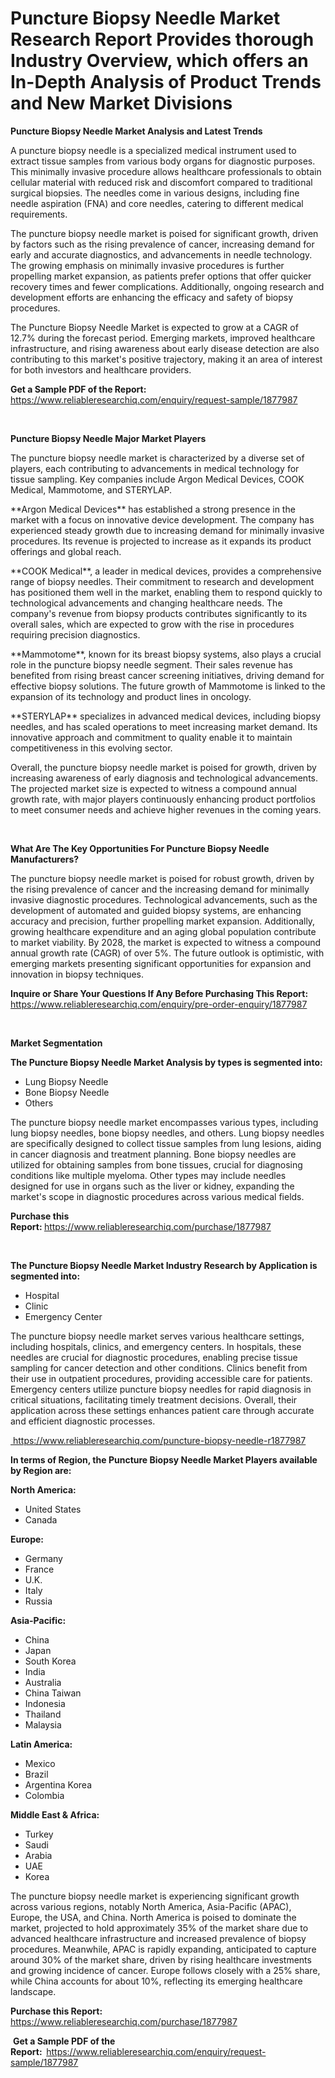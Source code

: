 <p><h1>Puncture Biopsy Needle Market Research Report Provides thorough Industry Overview, which offers an In-Depth Analysis of Product Trends and New Market Divisions</h1></p><p><strong>Puncture Biopsy Needle Market Analysis and Latest Trends</strong></p>
<p><p>A puncture biopsy needle is a specialized medical instrument used to extract tissue samples from various body organs for diagnostic purposes. This minimally invasive procedure allows healthcare professionals to obtain cellular material with reduced risk and discomfort compared to traditional surgical biopsies. The needles come in various designs, including fine needle aspiration (FNA) and core needles, catering to different medical requirements.</p><p>The puncture biopsy needle market is poised for significant growth, driven by factors such as the rising prevalence of cancer, increasing demand for early and accurate diagnostics, and advancements in needle technology. The growing emphasis on minimally invasive procedures is further propelling market expansion, as patients prefer options that offer quicker recovery times and fewer complications. Additionally, ongoing research and development efforts are enhancing the efficacy and safety of biopsy procedures.</p><p>The Puncture Biopsy Needle Market is expected to grow at a CAGR of 12.7% during the forecast period. Emerging markets, improved healthcare infrastructure, and rising awareness about early disease detection are also contributing to this market's positive trajectory, making it an area of interest for both investors and healthcare providers.</p></p>
<p><strong>Get a Sample PDF of the Report:&nbsp;</strong> <a href="https://www.reliableresearchiq.com/enquiry/request-sample/1877987?utm_campaign=3367&utm_medium=2&utm_source=Github&utm_content=ia&utm_term=14042025&utm_id=puncture-biopsy-needle">https://www.reliableresearchiq.com/enquiry/request-sample/1877987</a></p>
<p>&nbsp;</p>
<p><strong>Puncture Biopsy Needle Major Market Players</strong></p>
<p><p>The puncture biopsy needle market is characterized by a diverse set of players, each contributing to advancements in medical technology for tissue sampling. Key companies include Argon Medical Devices, COOK Medical, Mammotome, and STERYLAP.</p><p>**Argon Medical Devices** has established a strong presence in the market with a focus on innovative device development. The company has experienced steady growth due to increasing demand for minimally invasive procedures. Its revenue is projected to increase as it expands its product offerings and global reach.</p><p>**COOK Medical**, a leader in medical devices, provides a comprehensive range of biopsy needles. Their commitment to research and development has positioned them well in the market, enabling them to respond quickly to technological advancements and changing healthcare needs. The company's revenue from biopsy products contributes significantly to its overall sales, which are expected to grow with the rise in procedures requiring precision diagnostics.</p><p>**Mammotome**, known for its breast biopsy systems, also plays a crucial role in the puncture biopsy needle segment. Their sales revenue has benefited from rising breast cancer screening initiatives, driving demand for effective biopsy solutions. The future growth of Mammotome is linked to the expansion of its technology and product lines in oncology.</p><p>**STERYLAP** specializes in advanced medical devices, including biopsy needles, and has scaled operations to meet increasing market demand. Its innovative approach and commitment to quality enable it to maintain competitiveness in this evolving sector.</p><p>Overall, the puncture biopsy needle market is poised for growth, driven by increasing awareness of early diagnosis and technological advancements. The projected market size is expected to witness a compound annual growth rate, with major players continuously enhancing product portfolios to meet consumer needs and achieve higher revenues in the coming years.</p></p>
<p>&nbsp;</p>
<p><strong>What Are The Key Opportunities For Puncture Biopsy Needle Manufacturers?</strong></p>
<p><p>The puncture biopsy needle market is poised for robust growth, driven by the rising prevalence of cancer and the increasing demand for minimally invasive diagnostic procedures. Technological advancements, such as the development of automated and guided biopsy systems, are enhancing accuracy and precision, further propelling market expansion. Additionally, growing healthcare expenditure and an aging global population contribute to market viability. By 2028, the market is expected to witness a compound annual growth rate (CAGR) of over 5%. The future outlook is optimistic, with emerging markets presenting significant opportunities for expansion and innovation in biopsy techniques.</p></p>
<p><strong>Inquire or Share Your Questions If Any Before Purchasing This Report:</strong> <a href="https://www.reliableresearchiq.com/enquiry/pre-order-enquiry/1877987?utm_campaign=3367&utm_medium=2&utm_source=Github&utm_content=ia&utm_term=14042025&utm_id=puncture-biopsy-needle">https://www.reliableresearchiq.com/enquiry/pre-order-enquiry/1877987</a></p>
<p>&nbsp;</p>
<p><strong>Market Segmentation</strong></p>
<p><strong>The Puncture Biopsy Needle Market Analysis by types is segmented into:</strong></p>
<p><ul><li>Lung Biopsy Needle</li><li>Bone Biopsy Needle</li><li>Others</li></ul></p>
<p><p>The puncture biopsy needle market encompasses various types, including lung biopsy needles, bone biopsy needles, and others. Lung biopsy needles are specifically designed to collect tissue samples from lung lesions, aiding in cancer diagnosis and treatment planning. Bone biopsy needles are utilized for obtaining samples from bone tissues, crucial for diagnosing conditions like multiple myeloma. Other types may include needles designed for use in organs such as the liver or kidney, expanding the market's scope in diagnostic procedures across various medical fields.</p></p>
<p><strong>Purchase this Report:&nbsp;</strong><a href="https://www.reliableresearchiq.com/purchase/1877987?utm_campaign=3367&utm_medium=2&utm_source=Github&utm_content=ia&utm_term=14042025&utm_id=puncture-biopsy-needle">https://www.reliableresearchiq.com/purchase/1877987</a></p>
<p>&nbsp;</p>
<p><strong>The Puncture Biopsy Needle Market Industry Research by Application is segmented into:</strong></p>
<p><ul><li>Hospital</li><li>Clinic</li><li>Emergency Center</li></ul></p>
<p><p>The puncture biopsy needle market serves various healthcare settings, including hospitals, clinics, and emergency centers. In hospitals, these needles are crucial for diagnostic procedures, enabling precise tissue sampling for cancer detection and other conditions. Clinics benefit from their use in outpatient procedures, providing accessible care for patients. Emergency centers utilize puncture biopsy needles for rapid diagnosis in critical situations, facilitating timely treatment decisions. Overall, their application across these settings enhances patient care through accurate and efficient diagnostic processes.</p></p>
<p><a href="https://www.reliableresearchiq.com/puncture-biopsy-needle-r1877987?utm_campaign=3367&utm_medium=2&utm_source=Github&utm_content=ia&utm_term=14042025&utm_id=puncture-biopsy-needle">&nbsp;https://www.reliableresearchiq.com/puncture-biopsy-needle-r1877987</a></p>
<p><strong>In terms of Region, the Puncture Biopsy Needle Market Players available by Region are:</strong></p>
<p>
    <p> <strong> North America: </strong>
        <ul>
            <li>United States</li>
            <li>Canada</li>
        </ul>
        </p> 
    <p> <strong> Europe: </strong>
        <ul>
            <li>Germany</li>
            <li>France</li>
            <li>U.K.</li>
            <li>Italy</li>
            <li>Russia</li>
        </ul>
        </p> 
    <p> <strong> Asia-Pacific: </strong>
        <ul>
            <li>China</li>
            <li>Japan</li>
            <li>South Korea</li>
            <li>India</li>
            <li>Australia</li>
            <li>China Taiwan</li>
            <li>Indonesia</li>
            <li>Thailand</li>
            <li>Malaysia</li>
        </ul>
        </p> 
    <p> <strong> Latin America: </strong>
        <ul>
            <li>Mexico</li>
            <li>Brazil</li>
            <li>Argentina Korea</li>
            <li>Colombia</li>
        </ul>
        </p> 
    <p> <strong> Middle East & Africa: </strong>
        <ul>
            <li>Turkey</li>
            <li>Saudi</li>
            <li>Arabia</li>
            <li>UAE</li>
            <li>Korea</li>
        </ul>
    </p>
    </p>
<p><p>The puncture biopsy needle market is experiencing significant growth across various regions, notably North America, Asia-Pacific (APAC), Europe, the USA, and China. North America is poised to dominate the market, projected to hold approximately 35% of the market share due to advanced healthcare infrastructure and increased prevalence of biopsy procedures. Meanwhile, APAC is rapidly expanding, anticipated to capture around 30% of the market share, driven by rising healthcare investments and growing incidence of cancer. Europe follows closely with a 25% share, while China accounts for about 10%, reflecting its emerging healthcare landscape.</p></p>
<p><strong>Purchase this Report: </strong><a href="https://www.reliableresearchiq.com/purchase/1877987?utm_campaign=3367&utm_medium=2&utm_source=Github&utm_content=ia&utm_term=14042025&utm_id=puncture-biopsy-needle">https://www.reliableresearchiq.com/purchase/1877987</a></p>
<p>&nbsp;<strong>Get a Sample PDF of the Report:&nbsp;&nbsp;</strong><a href="https://www.reliableresearchiq.com/enquiry/request-sample/1877987?utm_campaign=3367&utm_medium=2&utm_source=Github&utm_content=ia&utm_term=14042025&utm_id=puncture-biopsy-needle">https://www.reliableresearchiq.com/enquiry/request-sample/1877987</a></p>
<p><strong></strong></p>
<p><p></p><p></p><p></p></p>